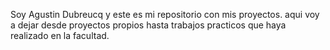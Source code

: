 Soy Agustin Dubreucq y este es mi repositorio con mis proyectos.
aqui voy a dejar desde proyectos propios hasta trabajos practicos que haya realizado en la facultad.
